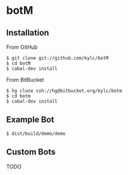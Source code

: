 botM
====

Installation
------------

From GitHub

    $ git clone git://github.com/kylc/botM
    $ cd botM
    $ cabal-dev install

From BitBucket

    $ hg clone ssh://hg@bitbucket.org/kylc/botm
    $ cd botm
    $ cabal-dev install

Example Bot
-----------

    $ dist/build/demo/demo

Custom Bots
-----------

TODO
